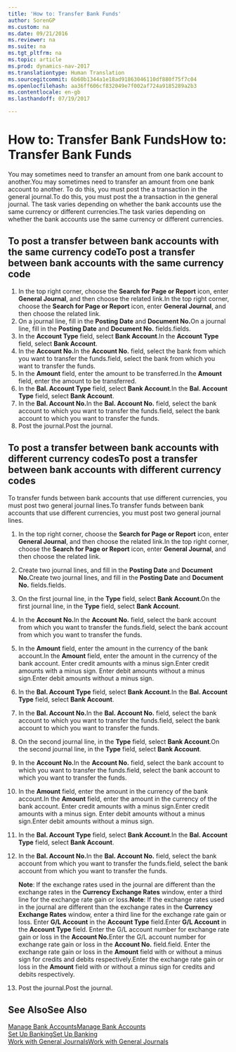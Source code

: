 ```yaml
---
title: 'How to: Transfer Bank Funds'
author: SorenGP
ms.custom: na
ms.date: 09/21/2016
ms.reviewer: na
ms.suite: na
ms.tgt_pltfrm: na
ms.topic: article
ms.prod: dynamics-nav-2017
ms.translationtype: Human Translation
ms.sourcegitcommit: 6b60b1344a1e18ad91863046110df880f75f7c04
ms.openlocfilehash: aa36ff606cf832049e7f002af724a9185289a2b3
ms.contentlocale: en-gb
ms.lasthandoff: 07/19/2017

---
```


# <a name="how-to-transfer-bank-funds"></a><span data-ttu-id="165d9-102">How to: Transfer Bank Funds</span><span class="sxs-lookup"><span data-stu-id="165d9-102">How to: Transfer Bank Funds</span></span>
<span data-ttu-id="165d9-103">You may sometimes need to transfer an amount from one bank account to another.</span><span class="sxs-lookup"><span data-stu-id="165d9-103">You may sometimes need to transfer an amount from one bank account to another.</span></span> <span data-ttu-id="165d9-104">To do this, you must post the a transaction in the general journal.</span><span class="sxs-lookup"><span data-stu-id="165d9-104">To do this, you must post the a transaction in the general journal.</span></span> <span data-ttu-id="165d9-105">The task varies depending on whether the bank accounts use the same currency or different currencies.</span><span class="sxs-lookup"><span data-stu-id="165d9-105">The task varies depending on whether the bank accounts use the same currency or different currencies.</span></span>

## <a name="to-post-a-transfer-between-bank-accounts-with-the-same-currency-code"></a><span data-ttu-id="165d9-106">To post a transfer between bank accounts with the same currency code</span><span class="sxs-lookup"><span data-stu-id="165d9-106">To post a transfer between bank accounts with the same currency code</span></span>
1. <span data-ttu-id="165d9-107">In the top right corner, choose the **Search for Page or Report** icon, enter **General Journal**, and then choose the related link.</span><span class="sxs-lookup"><span data-stu-id="165d9-107">In the top right corner, choose the **Search for Page or Report** icon, enter **General Journal**, and then choose the related link.</span></span>
2. <span data-ttu-id="165d9-108">On a journal line, fill in the **Posting Date** and **Document No.**</span><span class="sxs-lookup"><span data-stu-id="165d9-108">On a journal line, fill in the **Posting Date** and **Document No.**</span></span> <span data-ttu-id="165d9-109">fields.</span><span class="sxs-lookup"><span data-stu-id="165d9-109">fields.</span></span>
3. <span data-ttu-id="165d9-110">In the **Account Type** field, select **Bank Account**.</span><span class="sxs-lookup"><span data-stu-id="165d9-110">In the **Account Type** field, select **Bank Account**.</span></span>
4. <span data-ttu-id="165d9-111">In the **Account No.**</span><span class="sxs-lookup"><span data-stu-id="165d9-111">In the **Account No.**</span></span> <span data-ttu-id="165d9-112">field, select the bank from which you want to transfer the funds.</span><span class="sxs-lookup"><span data-stu-id="165d9-112">field, select the bank from which you want to transfer the funds.</span></span>
5. <span data-ttu-id="165d9-113">In the **Amount** field, enter the amount to be transferred.</span><span class="sxs-lookup"><span data-stu-id="165d9-113">In the **Amount** field, enter the amount to be transferred.</span></span>
6. <span data-ttu-id="165d9-114">In the **Bal. Account Type** field, select **Bank Account**.</span><span class="sxs-lookup"><span data-stu-id="165d9-114">In the **Bal. Account Type** field, select **Bank Account**.</span></span>
7. <span data-ttu-id="165d9-115">In the **Bal. Account No.**</span><span class="sxs-lookup"><span data-stu-id="165d9-115">In the **Bal. Account No.**</span></span> <span data-ttu-id="165d9-116">field, select the bank account to which you want to transfer the funds.</span><span class="sxs-lookup"><span data-stu-id="165d9-116">field, select the bank account to which you want to transfer the funds.</span></span>
8. <span data-ttu-id="165d9-117">Post the journal.</span><span class="sxs-lookup"><span data-stu-id="165d9-117">Post the journal.</span></span>

## <a name="to-post-a-transfer-between-bank-accounts-with-different-currency-codes"></a><span data-ttu-id="165d9-118">To post a transfer between bank accounts with different currency codes</span><span class="sxs-lookup"><span data-stu-id="165d9-118">To post a transfer between bank accounts with different currency codes</span></span>
<span data-ttu-id="165d9-119">To transfer funds between bank accounts that use different currencies, you must post two general journal lines.</span><span class="sxs-lookup"><span data-stu-id="165d9-119">To transfer funds between bank accounts that use different currencies, you must post two general journal lines.</span></span>

1. <span data-ttu-id="165d9-120">In the top right corner, choose the **Search for Page or Report** icon, enter **General Journal**, and then choose the related link.</span><span class="sxs-lookup"><span data-stu-id="165d9-120">In the top right corner, choose the **Search for Page or Report** icon, enter **General Journal**, and then choose the related link.</span></span>
2. <span data-ttu-id="165d9-121">Create two journal lines, and fill in the **Posting Date** and **Document No.**</span><span class="sxs-lookup"><span data-stu-id="165d9-121">Create two journal lines, and fill in the **Posting Date** and **Document No.**</span></span> <span data-ttu-id="165d9-122">fields.</span><span class="sxs-lookup"><span data-stu-id="165d9-122">fields.</span></span>
3. <span data-ttu-id="165d9-123">On the first journal line, in the **Type** field, select **Bank Account**.</span><span class="sxs-lookup"><span data-stu-id="165d9-123">On the first journal line, in the **Type** field, select **Bank Account**.</span></span>
4. <span data-ttu-id="165d9-124">In the **Account No.**</span><span class="sxs-lookup"><span data-stu-id="165d9-124">In the **Account No.**</span></span> <span data-ttu-id="165d9-125">field, select the bank account from which you want to transfer the funds.</span><span class="sxs-lookup"><span data-stu-id="165d9-125">field, select the bank account from which you want to transfer the funds.</span></span>
5. <span data-ttu-id="165d9-126">In the **Amount** field, enter the amount in the currency of the bank account.</span><span class="sxs-lookup"><span data-stu-id="165d9-126">In the **Amount** field, enter the amount in the currency of the bank account.</span></span> <span data-ttu-id="165d9-127">Enter credit amounts with a minus sign.</span><span class="sxs-lookup"><span data-stu-id="165d9-127">Enter credit amounts with a minus sign.</span></span> <span data-ttu-id="165d9-128">Enter debit amounts without a minus sign.</span><span class="sxs-lookup"><span data-stu-id="165d9-128">Enter debit amounts without a minus sign.</span></span>
6. <span data-ttu-id="165d9-129">In the **Bal. Account Type** field, select **Bank Account**.</span><span class="sxs-lookup"><span data-stu-id="165d9-129">In the **Bal. Account Type** field, select **Bank Account**.</span></span>
7. <span data-ttu-id="165d9-130">In the **Bal. Account No.**</span><span class="sxs-lookup"><span data-stu-id="165d9-130">In the **Bal. Account No.**</span></span> <span data-ttu-id="165d9-131">field, select the bank account to which you want to transfer the funds.</span><span class="sxs-lookup"><span data-stu-id="165d9-131">field, select the bank account to which you want to transfer the funds.</span></span>
8. <span data-ttu-id="165d9-132">On the second journal line, in the **Type** field, select **Bank Account**.</span><span class="sxs-lookup"><span data-stu-id="165d9-132">On the second journal line, in the **Type** field, select **Bank Account**.</span></span>
9. <span data-ttu-id="165d9-133">In the **Account No.**</span><span class="sxs-lookup"><span data-stu-id="165d9-133">In the **Account No.**</span></span> <span data-ttu-id="165d9-134">field, select the bank account to which you want to transfer the funds.</span><span class="sxs-lookup"><span data-stu-id="165d9-134">field, select the bank account to which you want to transfer the funds.</span></span>
10. <span data-ttu-id="165d9-135">In the **Amount** field, enter the amount in the currency of the bank account.</span><span class="sxs-lookup"><span data-stu-id="165d9-135">In the **Amount** field, enter the amount in the currency of the bank account.</span></span> <span data-ttu-id="165d9-136">Enter credit amounts with a minus sign.</span><span class="sxs-lookup"><span data-stu-id="165d9-136">Enter credit amounts with a minus sign.</span></span> <span data-ttu-id="165d9-137">Enter debit amounts without a minus sign.</span><span class="sxs-lookup"><span data-stu-id="165d9-137">Enter debit amounts without a minus sign.</span></span>
11. <span data-ttu-id="165d9-138">In the **Bal. Account Type** field, select **Bank Account**.</span><span class="sxs-lookup"><span data-stu-id="165d9-138">In the **Bal. Account Type** field, select **Bank Account**.</span></span>  
12. <span data-ttu-id="165d9-139">In the **Bal. Account No.**</span><span class="sxs-lookup"><span data-stu-id="165d9-139">In the **Bal. Account No.**</span></span> <span data-ttu-id="165d9-140">field, select the bank account from which you want to transfer the funds.</span><span class="sxs-lookup"><span data-stu-id="165d9-140">field, select the bank account from which you want to transfer the funds.</span></span>

    <span data-ttu-id="165d9-141">**Note**: If the exchange rates used in the journal are different than the exchange rates in the **Currency Exchange Rates** window, enter a third line for the exchange rate gain or loss.</span><span class="sxs-lookup"><span data-stu-id="165d9-141">**Note**: If the exchange rates used in the journal are different than the exchange rates in the **Currency Exchange Rates** window, enter a third line for the exchange rate gain or loss.</span></span> <span data-ttu-id="165d9-142">Enter **G/L Account** in the **Account Type** field.</span><span class="sxs-lookup"><span data-stu-id="165d9-142">Enter **G/L Account** in the **Account Type** field.</span></span> <span data-ttu-id="165d9-143">Enter the G/L account number for exchange rate gain or loss in the **Account No.**</span><span class="sxs-lookup"><span data-stu-id="165d9-143">Enter the G/L account number for exchange rate gain or loss in the **Account No.**</span></span> <span data-ttu-id="165d9-144">field.</span><span class="sxs-lookup"><span data-stu-id="165d9-144">field.</span></span> <span data-ttu-id="165d9-145">Enter the exchange rate gain or loss in the **Amount** field with or without a minus sign for credits and debits respectively.</span><span class="sxs-lookup"><span data-stu-id="165d9-145">Enter the exchange rate gain or loss in the **Amount** field with or without a minus sign for credits and debits respectively.</span></span>
13. <span data-ttu-id="165d9-146">Post the journal.</span><span class="sxs-lookup"><span data-stu-id="165d9-146">Post the journal.</span></span>

## <a name="see-also"></a><span data-ttu-id="165d9-147">See Also</span><span class="sxs-lookup"><span data-stu-id="165d9-147">See Also</span></span>  
[<span data-ttu-id="165d9-148">Manage Bank Accounts</span><span class="sxs-lookup"><span data-stu-id="165d9-148">Manage Bank Accounts</span></span>](bank-manage-bank-accounts.md)  
[<span data-ttu-id="165d9-149">Set Up Banking</span><span class="sxs-lookup"><span data-stu-id="165d9-149">Set Up Banking</span></span>](bank-setup-banking.md)  
[<span data-ttu-id="165d9-150">Work with General Journals</span><span class="sxs-lookup"><span data-stu-id="165d9-150">Work with General Journals</span></span>](ui-work-general-journals.md)

